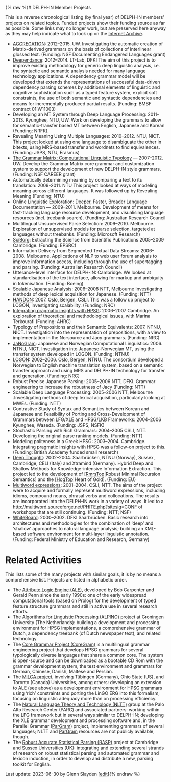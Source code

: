 {% raw %}# DELPH-IN Member Projects

This is a reverse chronological listing (by final year) of DELPH-IN
members' projects on related topics. Funded projects show their funding
source as far as possible. Some links may no longer work, but are
preserved here anyway as they may help indicate what to look up on the
[Internet Archive](https://archive.org/web/).

- [AGGREGATION](http://depts.washington.edu/uwcl/aggregation):
2012–2015. UW. Investigating the automatic creation of
Matrix-derived grammars on the basis of collections of interlinear
glossed text. (Funding: NSF Documenting Endangered Languages grant)
- [Deependance](http://deependance.dfki.de): 2012–2014. LT-Lab, DFKI
The aim of this project is to improve existing methodology for
generic deep linguistic analysis, i.e. the syntactic and semantic
analysis needed for many language technology applications. A
dependency grammar model will be developed that extends the
representations of successful data-driven dependency parsing schemes
by additional elements of linguistic and cognitive sophistication
such as a typed feature system, explicit soft constraints, the use
of both semantic and syntactic dependencies and means for
incrementally produced partial results. (Funding: BMBF contract
01IW11003)
- Developing an MT System through Deep Language Processing: 2011–2013.
Kyunghee, NTU, UW. Work on developing the grammars to allow for
semantic-transfer based MT between English, Japanese and Korean
(Funding: NRFK).
- Revealing Meaning Using Multiple Languages: 2010–2012. NTU, NICT.
This project looked at using one language to disambiguate the other
in bitexts, using MRS-based transfer and wordnets to find
equivalences. (Funding: JSPS, NTU, Erasmus)
- [The Grammar Matrix: Computational Linguistic
Typology](http://matrix.ling.washington.edu/index.html) — 2007–2012.
UW. Develop the Grammar Matrix core grammar and customization system
to support the development of new DELPH-IN style grammars. (Funding:
NSF CAREER grant)
- Automatically determining meaning by comparing a text to its
translation: 2009-2011. NTU This project looked at ways of modeling
meaning across different languages. It was followed up by Revealing
Meaning (Funding: NTU)
- Online Linguistic Exploration: Deeper, Faster, Broader Language
Documentation — 2009–2011. Melbourne. Development of means for
fast-tracking language resource development, and visualising
language resources (incl. treebank search). (Funding: Australian
Research Council
- Multilingual Unsupervised Parse Selection: 2009–2010. Melbourne.
Exploration of unsupervised models for parse selection, targeted at
languages without treebanks. (Funding: Microsoft Research)
- [SciBorg](http://www.cl.cam.ac.uk/research/nl/sciborg/www/):
Extracting the Science from Scientific Publications 2005–2009
Cambridge. (Funding: EPSRC)
- Information Delivery from Segmented Textual Data Streams: 2006–2008.
Melbourne. Applications of NLP to web user forum analysis to improve
information access, including through the use of supertagging and
parsing. (Funding: Australian Research Council)
- Utterance-level interface for DELPH-IN: Cambridge. We looked at
standardisation of the text interface, allowing for markup and
ambiguity in tokenisation. (Funding: Boeing)
- Scalable Japanese Analysis: 2006–2008 NTT, Melbourne Investigating
methods of deep lexical acquisition for Japanese. (Funding: NTT)
- [HANDON](http://www.emmtee.net/index.php?page=7): 2007. Oslo,
Bergen, CSLI. This was a follow up project to LOGON, investigating
scalability. (Funding: NRC)
- [Integrating pragmatic insights with
HPSG](http://www.cl.cam.ac.uk/~aac10/pragmatics.html): 2006–2007
Cambridge. An exploration of theoretical and methodological issues,
with Marina Terkourafi (Funding: AHRC)
- Typology of Prepositions and their Semantic Equivalents: 2007. NTNU,
NICT. Investigation into the representation of prepositions, with a
view to implementation in the Norsource and Jacy grammars. (Funding:
NRC)
- [JaNoGram](/JaNoGram): Japanese and Norwegian Computational
Linguistics: 2006. NTNU, NICT. Investigation into Japanese-Norwegian
MT, using the transfer system developed in LOGON. (Funding: NTNU)
- [LOGON](http://www.emmtee.net/): 2002–2006. Oslo, Bergen, NTNU. The
consortium developed a Norwegian to English machine translation
system, based on a semantic transfer approach and using MRS and
DELPH-IN technology for transfer and generation. (Funding: NRC)
- Robust Precise Japanese Parsing: 2005–2006 NTT, DFKI. Grammar
engineering to increase the robustness of Jacy (Funding: NTT)
- Scalable Deep Language Processing: 2005–2006 NTT, Melbourne
.Investigating methods of deep lexical acquisition, particularly
looking at MWEs. (Funding: NTT)
- Contrastive Study of Syntax and Semantics between Korean and
Japanese and Feasibility of Porting and Cross-Development of
Grammars between LFG/XLE and HPSG/LKB Frameworks: 2004–2006
Kyunghee, Waseda. (Funding: JSPS, NSFK)
- Stochastic Parsing with Rich Grammars: 2004–2005 CSLI, NTT.
Developing the original parse ranking models. (Funding: NTT)
- Modeling politeness in a Greek HPSG: 2003–2004. Cambridge.
Integrating pragmatic insights with HPSG was a follow-on project to
this. (Funding: British Academy funded small research)
- [Deep Thought](http://www.dfki.de/deepthought/): 2002–2004.
Saarbrücken, NTNU (Norway), Sussex, Cambridge, CELI (Italy) and
Xtramind (Germany). Hybrid Deep and Shallow Methods for
Knowledge-intensive Information Extraction. This project led to the
development of \[[RmrsTop](https://delph-in.github.io/docs/tools/RmrsTop)\|Robust Minimal Recursion
Semantics\] and the \[[HogTop](/HogTop)\|Heart of Gold\]. (Funding:
EU)
- [Multiword expressions](http://lingo.stanford.edu/mwe/): 2001–2004.
CSLI, NTT. The aims of the project were to acquire and formally
represent multiword expressions, including idioms, compound nouns,
phrasal verbs and collocations. The results are incorporated into
the DELPH-IN work in a variety of ways. It led to a
<http://multiword.sourceforge.net/PHITE.php?sitesig=CONF> of
workshops that are still continuing. (Funding: NTT; NSF)
- [WhiteBoard](http://www.dfki.de/pas/f2w.cgi?ltc/whiteboard-g):
2000–2002. DFKI Saarbrücken. Basic research into architectures and
methodologies for the combination of ‘deep’ and ‘shallow’ approaches
to natural language analysis; building an XML-based software
environment for multi-layer linguistic annotation. (Funding: Federal
Ministry of Education and Research, Germany)

# Related Activities

This lists some of the many projects with similar goals, it is by no
means a comprehensive list. Projects are listed in alphabetic order.

- The [Attribute Logic Engine
(ALE)](http://www.cs.toronto.edu/~gpenn/ale.html), developed by Bob
Carpenter and Gerald Penn since the early 1990s: one of the early
widespread computational tools (based on Prolog) for the
development of typed feature structure grammars and still in active
use in several research efforts.
- The [Algorithms for Linguistic Processing
(ALPINO)](http://odur.let.rug.nl/~vannoord/alp/) project at
Groningen University (The Netherlands): building a development and
processing environment for HPSG implementations, a comprehensive
grammar of Dutch, a dependency treebank (of Dutch newspaper text),
and related technology.
- The [Core Grammar Project
(CoreGram)](http://hpsg.fu-berlin.de/~stefan/Pub/coregram.html) is a
multilingual grammar engineering project that develops HPSG grammars
for several typologically diverse languages that share a common
core. The system is open-source and can be downloaded as a bootable
CD Rom with the grammar development system, the test environment and
grammars for German, Chinese, Danish, Maltese and Persian.
- The [MiLCA project](http://milca.sfs.uni-tuebingen.de/A4), involving
Tübingen (Germany), Ohio State (US), and Toronto (Canada)
Universities, among others: developing an extension to ALE (see
above) as a development environment for HPSG grammars using ‘rich’
constraints and porting the LinGO ERG into this formalism; focusing
on linguistic adequacy more than on processing efficiency.
- The [Natural Language Theory and Technology
(NLTT)](http://www.parc.com/istl/groups/nltt/) group at the Palo
Alto Research Center (PARC) and associated partners: working within
the LFG framework but in several ways similar to DELPH-IN;
developing the XLE grammar development and processing software and,
in the Parallel Grammar ([ParGram](/ParGram)) project, implementing
grammars of several languages; NLTT and [ParGram](/ParGram)
resources are not publicly available, though.
- The [Robust Accurate Statistical Parsing
(RASP)](http://www.cogs.susx.ac.uk/lab/nlp/rasp/) project at
Cambridge and Sussex Universities (UK): integrating and extending
several strands of research on robust statistical parsing and
automated grammar and lexicon induction, in order to develop and
distribute a new, parsing toolkit for English.

Last update: 2023-06-30 by Glenn Slayden [[edit](https://github.com/delph-in/docs/wiki/OldProjects/_edit)]{% endraw %}
